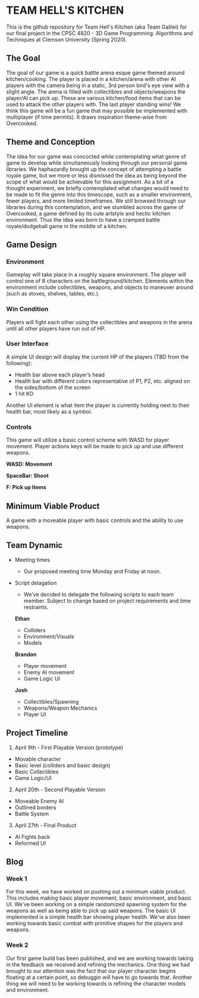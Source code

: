 # TEAM HELL'S KITCHEN
This is the github repository for Team Hell's Kitchen (aka Team Galilei) for our final project in the CPSC 4820 - 3D Game Programming: Algorithms and Techniques at Clemson University (Spring 2020).

## The Goal
The goal of our game is a quick battle arena esque game themed around kitchen/cooking. The player is placed in a kitchen/arena with other AI players with the camera being in a static, 3rd person bird's eye view with a slight angle. The arena is filled with collectibles and objects/weapons the player/AI can pick up. These are various kitchen/food items that can be used to attack the other players with. The last player standing wins! We think this game will be a fun game that may possible be implemented with multiplayer (if time permits). It draws inspiration theme-wise from Overcooked.

## Theme and Conception
The idea for our game was concocted while contemplating what genre of game to develop while simultaneously looking through our personal game libraries. We haphazardly brought up the concept of attempting a battle royale game, but we more or less dismissed the idea as being beyond the scope of what would be achievable for this assignment. As a bit of a thought experiment, we briefly contemplated what changes would need to be made to fit the genre into this timescope, such as a smaller environment, fewer players, and more limited timeframes. We still browsed through our libraries during this contemplation, and we stumbled across the game of Overcooked, a game defined by its cute artstyle and hectic kitchen environment. Thus the idea was born to have a cramped battle royale/dodgeball game in the middle of a kitchen.

## Game Design
### Environment
Gameplay will take place in a roughly square environment. The player will control one of 8 characters on the battleground/kitchen. Elements within the environment include collectibles, weapons, and objects to maneuver around (such as stoves, shelves, tables, etc.).

### Win Condition
Players will fight each other using the collectibles and weapons in the arena until all other players have run out of HP.  

### User Interface
A simple UI design will display the current HP of the players (TBD from the following):

- Health bar above each player’s head
- Health bar with different colors representative of P1, P2, etc. aligned on the sides/bottom of the screen
- 1 hit KO

Another UI element is what item the player is currently holding next to their health bar, most likely as a symbol.

### Controls
This game will utilize a basic control scheme with WASD for player movement. Player actions keys will be made to pick up and use different weapons.

**WASD: Movement**

**SpaceBar: Shoot**

**F: Pick up Items**


## Minimum Viable Product
A game with a moveable player with basic controls and the ability to use weapons.

## Team Dynamic
- Meeting times
  - Our proposed meeting time Monday and Friday at noon.
- Script delagation
  - We’ve decided to delegate the following scripts to each team member. Subject to change based on project requirements and time restraints. 

  **Ethan**
    - Colliders
    - Environment/Visuals
    - Models

  **Brandon**
    - Player movement
    - Enemy AI movement
    - Game Logic UI

  **Josh**
    - Collectibles/Spawning
    - Weapons/Weapon Mechanics 
    - Player UI

## Project Timeline
1. April 9th - First Playable Version (prototype)
  - Movable character
  - Basic level (colliders and basic design)
  - Basic Collectibles 
  - Game Logic/UI

2. April 20th - Second Playable Version
  - Moveable Enemy AI
  - Outlined borders 
  - Battle System

3. April 27th - Final Product
  - AI Fights back
  - Reformed UI

## Blog
### Week 1
For this week, we have worked on pushing out a minimum viable product. This includes making basic player movement, basic environment, and basic UI. We've been working on a simple randomized spawning system for the weapons as well as being able to pick up said weapons. The basic UI implemented is a simple heatlh bar showing player health. We've also been working towards basic combat with primitive shapes for the players and weapons. 

### Week 2
Our first game build has been published, and we are working towards taking in the feedback we received and refining the mechanics. One thing we had brought to our attention was the fact that our player character begins floating at a certain point, so debuggin will have to go towards that. Another thing we will need to be working towards is refining the character models and environment. 

